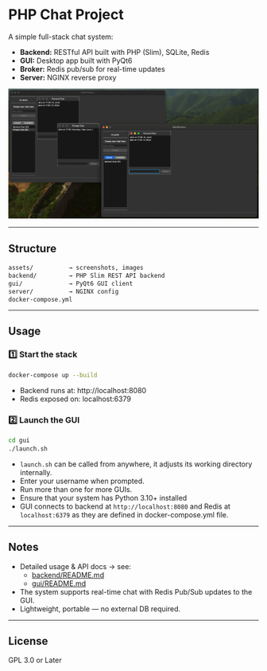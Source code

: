 # PHP Chat Project

A simple full-stack chat system:

- **Backend:** RESTful API built with PHP (Slim), SQLite, Redis
- **GUI:** Desktop app built with PyQt6
- **Broker:** Redis pub/sub for real-time updates
- **Server:** NGINX reverse proxy

![Screenshot](assets/screenshot.png)

---

## Structure

```
assets/          → screenshots, images
backend/         → PHP Slim REST API backend
gui/             → PyQt6 GUI client
server/          → NGINX config
docker-compose.yml
```

---

## Usage

### 1️⃣ Start the stack

```bash
docker-compose up --build
```

- Backend runs at: http://localhost:8080
- Redis exposed on: localhost:6379

### 2️⃣ Launch the GUI

```bash
cd gui
./launch.sh
```
- `launch.sh` can be called from anywhere, it adjusts its working directory internally.
- Enter your username when prompted.
- Run more than one for more GUIs.
- Ensure that your system has Python 3.10+ installed
- GUI connects to backend at `http://localhost:8080` and Redis at `localhost:6379` as they are defined in docker-compose.yml file.

---

## Notes

- Detailed usage & API docs → see:
    - [backend/README.md](backend/README.md)
    - [gui/README.md](gui/README.md)
- The system supports real-time chat with Redis Pub/Sub updates to the GUI.
- Lightweight, portable — no external DB required.

---

## License

GPL 3.0 or Later
